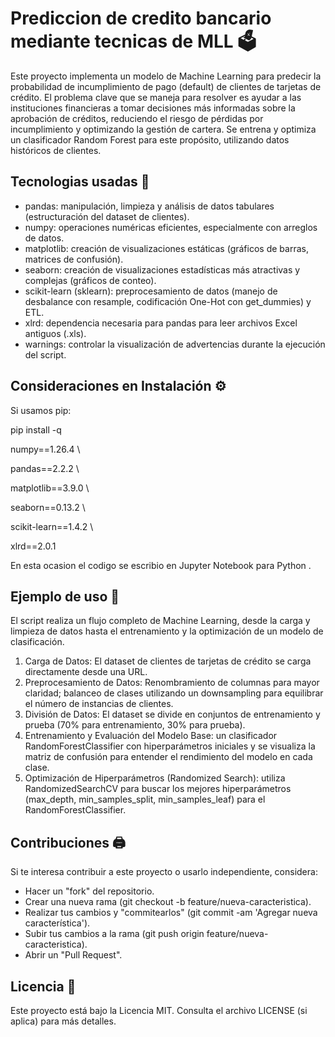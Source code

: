 # Prediccion de credito bancario mediante tecnicas de MLL 🗳
Este proyecto implementa un modelo de Machine Learning para predecir la probabilidad de incumplimiento de pago (default) de clientes de tarjetas de crédito. El problema clave que se maneja para resolver es ayudar a las instituciones financieras a tomar decisiones más informadas sobre la aprobación de créditos, reduciendo el riesgo de pérdidas por incumplimiento y optimizando la gestión de cartera. Se entrena y optimiza un clasificador Random Forest para este propósito, utilizando datos históricos de clientes.

## Tecnologias usadas 🐍
- pandas: manipulación, limpieza y análisis de datos tabulares (estructuración del dataset de clientes).
- numpy: operaciones numéricas eficientes, especialmente con arreglos de datos.
- matplotlib: creación de visualizaciones estáticas (gráficos de barras, matrices de confusión).
- seaborn: creación de visualizaciones estadísticas más atractivas y complejas (gráficos de conteo).
- scikit-learn (sklearn): preprocesamiento de datos (manejo de desbalance con resample, codificación One-Hot con get_dummies) y ETL.
- xlrd: dependencia necesaria para pandas para leer archivos Excel antiguos (.xls).
- warnings: controlar la visualización de advertencias durante la ejecución del script.

## Consideraciones en Instalación ⚙️
Si usamos pip:

pip install -q 

  numpy==1.26.4 \
    
  pandas==2.2.2 \
    
  matplotlib==3.9.0 \
    
  seaborn==0.13.2 \
    
  scikit-learn==1.4.2 \
    
  xlrd==2.0.1


En esta ocasion el codigo se escribio en Jupyter Notebook para Python .

## Ejemplo de uso 📎
El script realiza un flujo completo de Machine Learning, desde la carga y limpieza de datos hasta el entrenamiento y la optimización de un modelo de clasificación.
 1. Carga de Datos: El dataset de clientes de tarjetas de crédito se carga directamente desde una URL.
 2. Preprocesamiento de Datos: Renombramiento de columnas para mayor claridad; balanceo de clases utilizando un downsampling para equilibrar el número de instancias de clientes.
 3. División de Datos: El dataset se divide en conjuntos de entrenamiento y prueba (70% para entrenamiento, 30% para prueba).
 4. Entrenamiento y Evaluación del Modelo Base: un clasificador RandomForestClassifier con hiperparámetros iniciales y se visualiza la matriz de confusión para entender el rendimiento del modelo en cada clase.
 5. Optimización de Hiperparámetros (Randomized Search): utiliza RandomizedSearchCV para buscar los mejores hiperparámetros (max_depth, min_samples_split, min_samples_leaf) para el RandomForestClassifier.

## Contribuciones 🖨️
Si te interesa contribuir a este proyecto o usarlo independiente, considera:
- Hacer un "fork" del repositorio.
- Crear una nueva rama (git checkout -b feature/nueva-caracteristica).
- Realizar tus cambios y "commitearlos" (git commit -am 'Agregar nueva característica').
- Subir tus cambios a la rama (git push origin feature/nueva-caracteristica).
- Abrir un "Pull Request".

## Licencia 📜
Este proyecto está bajo la Licencia MIT. Consulta el archivo LICENSE (si aplica) para más detalles.
